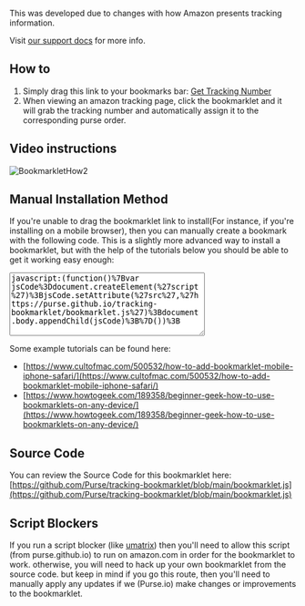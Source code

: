 This was developed due to changes with how Amazon presents tracking information.

Visit [our support docs](https://support.purse.io/en/article/adding-tracking-numbersorder-ids-9u2o4j/) for more info.

## How to
1. Simply drag this link to your bookmarks bar: <a href="javascript:(function(){var jsCode=document.createElement('script');jsCode.setAttribute('src','https://purse.github.io/tracking-bookmarklet/bookmarklet.js');document.body.appendChild(jsCode);}());">Get Tracking Number</a>
2. When viewing an amazon tracking page, click the bookmarklet and it will grab the tracking number and automatically assign it to the corresponding purse order.

## Video instructions
![BookmarkletHow2](https://purse.github.io/tracking-bookmarklet/BookmarkletHow2.gif)

<!-- [![Amazon Tracking Bookmarklet](http://i.imgur.com/Ot5DWAW.png)](https://youtu.be/StTqXEQ2l-Y?t=35s "Amazon Tracking Bookmarklet") -->

## Manual Installation Method
If you're unable to drag the bookmarklet link to install(For instance, if you're installing on a mobile browser), then you can manually create a bookmark with the following code.  This is a slightly more advanced way to install a bookmarklet, but with the help of the tutorials below you should be able to get it working easy enough:

<textarea readonly cols="40" rows="7">
javascript:(function()%7Bvar jsCode%3Ddocument.createElement(%27script%27)%3BjsCode.setAttribute(%27src%27,%27https://purse.github.io/tracking-bookmarklet/bookmarklet.js%27)%3Bdocument.body.appendChild(jsCode)%3B%7D())%3B
</textarea>

Some example tutorials can be found here:
- [https://www.cultofmac.com/500532/how-to-add-bookmarklet-mobile-iphone-safari/](https://www.cultofmac.com/500532/how-to-add-bookmarklet-mobile-iphone-safari/)
- [https://www.howtogeek.com/189358/beginner-geek-how-to-use-bookmarklets-on-any-device/](https://www.howtogeek.com/189358/beginner-geek-how-to-use-bookmarklets-on-any-device/)

## Source Code
You can review the Source Code for this bookmarklet here: [https://github.com/Purse/tracking-bookmarklet/blob/main/bookmarklet.js](https://github.com/Purse/tracking-bookmarklet/blob/main/bookmarklet.js)

## Script Blockers
If you run a script blocker (like [umatrix](https://chrome.google.com/webstore/detail/umatrix/ogfcmafjalglgifnmanfmnieipoejdcf)) then you'll need to allow this script (from purse.github.io) to run on amazon.com in order for the bookmarklet to work.  otherwise, you will need to hack up your own bookmarklet from the source code.  but keep in mind if you go this route, then you'll need to manually apply any updates if we (Purse.io) make changes or improvements to the bookmarklet.
